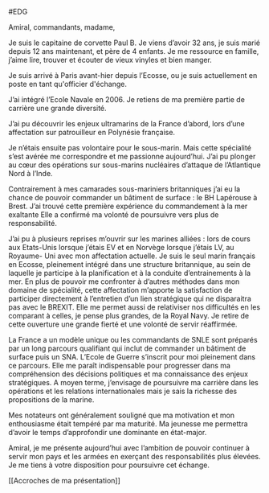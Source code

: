 #EDG 

Amiral, commandants, madame,

Je suis le capitaine de corvette Paul B. Je viens d’avoir 32 ans, je suis marié depuis 12 ans maintenant, et père de 4 enfants. Je me ressource en famille, j’aime lire, trouver et écouter de vieux vinyles et bien manger. 

Je suis arrivé à Paris avant-hier depuis l’Ecosse, ou je suis actuellement en poste en tant qu'officier d'échange.

J’ai intégré l’Ecole Navale en 2006. Je retiens de ma première partie de carrière une grande diversité.

J’ai pu découvrir les enjeux ultramarins de la France d’abord, lors d’une affectation sur patrouilleur en Polynésie française.

Je n’étais ensuite pas volontaire pour le sous-marin. Mais cette spécialité s’est avérée me correspondre et me passionne aujourd’hui. J’ai pu plonger au cœur des opérations sur sous-marins nucléaires d’attaque de l’Atlantique Nord à l’Inde.

Contrairement à mes camarades sous-mariniers britanniques j’ai eu la chance de pouvoir commander un bâtiment de surface : le BH Lapérouse à Brest. J’ai trouvé cette première expérience du commandement à la mer exaltante Elle a confirmé ma volonté de poursuivre vers plus de responsabilité.

J’ai pu à plusieurs reprises m’ouvrir sur les marines alliées : lors de cours aux Etats-Unis lorsque j’étais EV et en Norvège lorsque j’étais LV, au Royaume- Uni avec mon affectation actuelle. Je suis le seul marin français en Ecosse, pleinement intégré dans une structure britannique, au sein de laquelle je participe à la planification et à la conduite d’entrainements à la mer. En plus de pouvoir me confronter à d’autres méthodes dans mon domaine de spécialité, cette affectation m’apporte la satisfaction de participer directement à l’entretien d’un lien stratégique qui ne disparaitra pas avec le BREXIT. Elle me permet aussi de relativiser nos difficultés en les comparant à celles, je pense plus grandes, de la Royal Navy. Je retire de cette ouverture une grande fierté et une volonté de servir réaffirmée.

La France a un modèle unique ou les commandants de SNLE sont préparés par un long parcours qualifiant qui inclut de commander un bâtiment de surface puis un SNA. L’Ecole de Guerre s’inscrit pour moi pleinement dans ce parcours. Elle me paraît indispensable pour progresser dans ma compréhension des décisions politiques et ma connaissance des enjeux stratégiques. A moyen terme, j’envisage de poursuivre ma carrière dans les opérations et les relations internationales mais je sais la richesse des propositions de la marine.

Mes notateurs ont généralement souligné que ma motivation et mon enthousiasme était tempéré par ma maturité. Ma jeunesse me permettra d’avoir le temps d’approfondir une dominante en état-major.

Amiral, je me présente aujourd’hui avec l’ambition de pouvoir continuer à servir mon pays et les armées en exerçant des responsabilités plus élevées. Je me tiens à votre disposition pour poursuivre cet échange.

[[Accroches de ma présentation]]